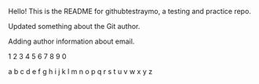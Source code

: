 Hello! This is the README for githubtestraymo, a testing and practice repo. 

Updated something about the Git author.

Adding author information about email. 

1
2
3
4
5
6
7
8
9
0

a
b
c
d
e
f
g
h
i
j
k
l
m
n
o
p
q
r
s
t
u
v
w
x
y
z